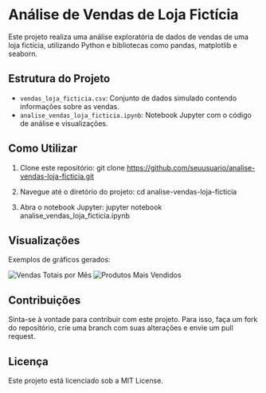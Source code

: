 # Análise de Vendas de Loja Fictícia

Este projeto realiza uma análise exploratória de dados de vendas de uma loja fictícia, utilizando Python e bibliotecas como pandas, matplotlib e seaborn.

## Estrutura do Projeto

- `vendas_loja_ficticia.csv`: Conjunto de dados simulado contendo informações sobre as vendas.
- `analise_vendas_loja_ficticia.ipynb`: Notebook Jupyter com o código de análise e visualizações.

## Como Utilizar

1. Clone este repositório:
git clone https://github.com/seuusuario/analise-vendas-loja-ficticia.git

2. Navegue até o diretório do projeto:
cd analise-vendas-loja-ficticia

3. Abra o notebook Jupyter:
jupyter notebook analise_vendas_loja_ficticia.ipynb


## Visualizações

Exemplos de gráficos gerados:

![Vendas Totais por Mês](link_para_imagem_vendas_mes)
![Produtos Mais Vendidos](link_para_imagem_produtos_vendidos)

## Contribuições

Sinta-se à vontade para contribuir com este projeto. Para isso, faça um fork do repositório, crie uma branch com suas alterações e envie um pull request.

## Licença

Este projeto está licenciado sob a MIT License.



